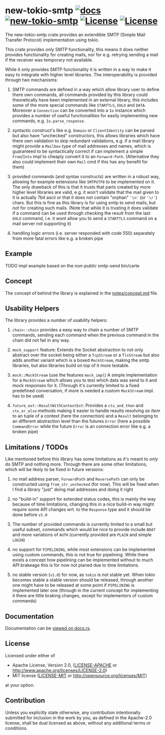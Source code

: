 new-tokio-smtp [![docs](https://docs.rs/new-tokio-smtp/badge.svg)](https://docs.rs/new-tokio-smtp) [![new-tokio-smtp](https://docs.rs/new-tokio-smtp/badge.svg)](https://docs.rs/new-tokio-smtp) [![License](https://img.shields.io/badge/License-MIT-blue.svg)](https://opensource.org/licenses/MIT) [![License](https://img.shields.io/badge/License-Apache%202.0-blue.svg)](https://opensource.org/licenses/Apache-2.0)
=====================

The new-tokio-smtp crate provides an extendible SMTP (Simple Mail Transfer Protocol)
implementation using tokio.

This crate provides _only_ SMTP functionality, this means it does neither
provides functionality for creating mails, nor for e.g. retrying sending
a mail if the receiver was temporary not available.

While it only provides SMTP functionality it is written in a way to
make it easy to integrate with higher level libraries. The interoperability
is provided through two mechanisms:

1. SMTP commands are defined in a way which allow library user to
   define there own commands, all commands provided by this library
   could theoretically have been implemented in an external library,
   this includes some of the more special commands like `STARTTLS`,
   `EHLO` and `DATA`. Moreover a `Connection` can be converted into
   a `Io` instance which provides a number of useful functionalities
   for easily implementing new commands, e.g. `Io.parse_response`.

2. syntactic construct's like e.g. `Domain` or `ClientIdentity` can
   be parsed but also have "unchecked" constructors, this allows libraries
   which have there own validation to skip redundant validations, e.g.
   if a mail library might provide a `Mailbox` type of mail addresses and
   names, which is guaranteed to be syntactically correct if can implement
   a simple `From`/`Into` impl to cheaply convert it to an `Forward-Path`.
   (Alternative they also could implement their own `Mail` cmd if this
   has any benefit for them)

3. provided commands (and syntax constructs) are written in a robust way,
   allowing for example extensions like `SMTPUTF8` to be implemented on it.
   The only drawback of this is that it trusts that parts created by more
   higher level libraries are valid, e.g. it won't validate that the mail
   given to it is actually 7bit ascii or that it does not contain "orphan"
   `'\n'` (or `'\r'`) chars. But this is fine as this library is for using
   smtp to send mails, but _not_ for creating such mails. (Note that while
   it is trusting it does validate if a command can be used through checking
   the result from the last `EHLO` command, i.e. it wont allow you to send
   a `STARTTLS` command on a mail server not supporting it)

4. handling logic errors (i.e. server responded with code 550) separately
   from more fatal errors like e.g. a broken pipe

Example
---------

TODO impl example based on the _non-public_ smtp-send bin/carte

Concept
--------

The concept of behind the library is explained
in the [notes/concept.md](./notes/concept.md) file.


Usability Helpers
------------------

The library provides a number of usability helpers:

1. `chain::chain` provides a easy way to chain a number of
    SMTP commands, sending each command when the previous
    command in the chain did not fail in any way.

2. `mock_support` feature:
    Extends the Socket abstraction to not only abstract over
    the socket being either a `TcpStream` or a `TlsStream` but
    also adds another variant which is a boxed `MockStream`, making
    the smtp libraries, but also libraries build on top of it more
    testable.

3. `mock::MockStream` (use the features `mock_impl`)
    A simple implementation for a `MockStream` which allows you
    to test which data was send to it and mock responses for it.
    (Through it's currently limited to a fixed predefined conversation,
    if more is needed a custom `MockStream` impl. has to be used)

4. `future_ext::ResultWithContextExt`:
    Provides a `ctx_and_then` and `ctx_or_else` methods making
    it easier to handle results resolving _as Item_ to an tuple
    of a context (here the connection) and a `Result` belonging
    to an different abstraction level than the futures `Error`
    (here a possible `CommandError` while the future `Error` is
    an connection error like e.g. a broken pipe)

Limitations / TODOs
--------------------

Like mentioned before this library has some limitations as it's
meant to _only_ do SMTP and nothing more. Through there are
some other limitations, which will be likely to be fixed
in future versions:

1. no mail address parser, `ForwardPath` and `ReversePath` can
   only be constructed using `from_str_unchecked` (for now).
   This will be fixed when I find a library "just" doing mail
   addresses and doing it right

2. no "build-in" support for extended status codes, this is mainly
   the way because of time limitations, changing this in a nice
   build-in way might require some API changes wrt. to the
   `Response` type and it should be done before `v1.0`

3. The number of provided commands is currently limited to a
   small but useful subset, commands which would be nice
   to provide include `BDAT` and more variations of `AUTH`
   (currently provided are `PLAIN` and simple `LOGIN`)

4. no support for `PIPELINING`, while most extensions can be
   implemented using custom commands, this is not true for
   pipelining. While there exists a concept how pipelining
   can be implemented without to much API brakeage this is
   for now not planed due to time limitations.

5. no stable version (`v1.0`) for now, as `tokio` is not stable yet.
   When tokio becomes stable a stable version should be released,
   through another one might have to be released at some point if
   `PIPELINING` is implemented later one (through in the
   current concept for implementing it there are little
   braking changes, except for implementors of custom commands)

Documentation
--------------

Documentation can be [viewed on docs.rs](https://docs.rs/new-tokio-smtp).

License
--------

Licensed under either of

- Apache License, Version 2.0, ([LICENSE-APACHE](LICENSE-APACHE) or http://www.apache.org/licenses/LICENSE-2.0)
- MIT license ([LICENSE-MIT](LICENSE-MIT) or http://opensource.org/licenses/MIT)

at your option.

Contribution
-------------

Unless you explicitly state otherwise, any contribution intentionally submitted
for inclusion in the work by you, as defined in the Apache-2.0 license, shall be dual licensed as above, without any
additional terms or conditions.
